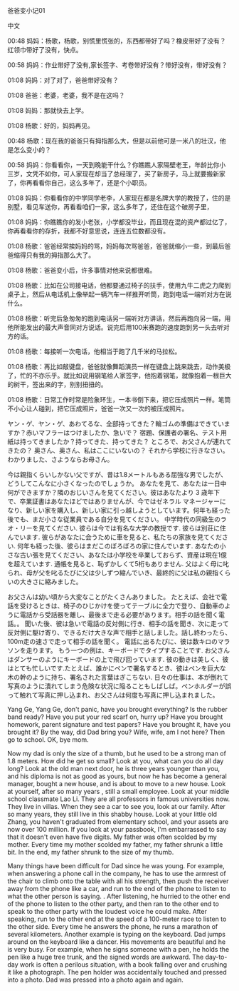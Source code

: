 爸爸变小记01

中文


00:48 妈妈：杨歌，杨歌，别慌里慌张的，东西都带好了吗？橡皮带好了没有？红领巾带好了没有，快点。

00:58 妈妈：作业带好了没有,家长签字、考卷带好没有？带好没有，带好没有？

01:08 妈妈：对了对了，爸爸带好没有？

01:08 爸爸：老婆，老婆，我不是在这吗？

01:08 妈妈：那就快去上学。

01:08 杨歌：好的，妈妈再见。


00:48 杨歌：现在我的爸爸只有拇指那么大，但是以前他可是一米八的壮汉，他是怎么变小的？

00:58 妈妈：你看看你，一天到晚能干什么？你瞧瞧人家隔壁老王，年龄比你小三岁，文凭不如你，可人家现在却当了总经理了，买了新房子，马上就要搬新家了，你再看看你自己，这么多年了，还是个小职员。

01:08 妈妈：你看看你的中学同学老李，人家现在都是名牌大学的教授了，住的是别墅，看见车送你，再看看咱们一家，这么多年了，还住在这个破房子里，

01:08 妈妈：你瞧瞧你的发小老张，小学都没毕业，而且现在混的资产都过亿了，你再看看你的存折，我都不好意思说，连连五位数都没有。

01:08 杨歌：爸爸经常挨妈妈的骂，妈妈每次骂爸爸，爸爸就缩小一些，到最后爸爸缩得只有我的拇指那么大了。


01:08 杨歌：爸爸变小后，许多事情对他来说都很难。

01:08 杨歌：比如在公司接电话，他都要通过椅子的扶手，使用九牛二虎之力爬到桌子上，然后从电话机上像举起一辆汽车一样推开听筒，跑到电话一端听对方在说什么。

01:08 杨歌：听完后急匆匆的跑到电话另一端听对方讲话，然后再跑向另一端，用他所能发出的最大声音同对方说话。说完后用100米赛跑的速度跑到另一头去听对方的话。

01:08 杨歌：每接听一次电话，他相当于跑了几千米的马拉松。

01:08 杨歌：再比如敲键盘，爸爸就像舞蹈演员一样在键盘上跳来跳去，动作美极了，忙的不亦乐乎。就比如说用钢笔给人家签字，他抱着钢笔，就像抱着一根巨大的树干，签出来的字，别别扭扭的。

01:08 杨歌：日常工作时常是险象环生，一本书倒下来，把它压成照片一样。笔筒不小心让人碰到，把它压成照片，爸爸一次又一次的被压成照片。



ヤン・ゲ、ヤン・ゲ、あわてるな、全部持ってきた？輪ゴムの準備はできていますか？赤いマフラーはつけましたか、急いで？
宿題、保護者の署名、テスト用紙は持ってきましたか？持ってきた、持ってきた？
ところで、お父さんが連れてきたの？
奥さん、奥さん、私はここにいないの？
それから学校に行きなさい。
わかりました、さようならお母さん。

今は親指くらいしかない父ですが、昔は1.8メートルもある屈強な男でしたが、どうしてこんなに小さくなったのでしょうか。
あなたを見て、あなたは一日中何ができますか？隣のおじいさんを見てください。彼はあなたより 3 歳年下で、卒業証書はあなたほどではありませんが、今ではゼネラル マネージャーになり、新しい家を購入し、新しい家に引っ越しようとしています。何年も経った後でも、まだ小さな従業員である自分を見てください。
中学時代の同級生のラオ・リーを見てください. 彼らは今では有名な大学の教授です. 彼らは別荘に住んでいます. 彼らがあなたに会うために車を見ると、私たちの家族を見てください. 何年も経った後、彼らはまだこのぼろぼろの家に住んでいます.
あなたの小さな古い張を見てください、あなたは小学校を卒業しておらず、資産は現在1億を超えています. 通帳を見ると、恥ずかしくて5桁もありません.
父はよく母に叱られ、母が父を叱るたびに父は少しずつ縮んでいき、最終的に父は私の親指くらいの大きさに縮みました。

お父さんは幼い頃から大変なことがたくさんありました。
たとえば、会社で電話を受けるときは、椅子のひじかけを使ってテーブルに全力で登り、自動車のように電話から受話器を離し、最後まで走る必要があります。相手の話を聞く電話。。
聞いた後、彼は急いで電話の反対側に行き、相手の話を聞き、次に走って反対側に駆け寄り、できるだけ大きな声で相手と話しました。話し終わったら、100m走の速さで走って相手の話を聞く。
電話に出るたびに、彼は数キロのマラソンを走ります。
もう一つの例は、キーボードでタイプすることです. お父さんはダンサーのようにキーボードの上で飛び回っています. 彼の動きは美しく、彼はとても忙しいです.たとえば、誰かにペンで署名するとき、彼はペンを巨大な木の幹のように持ち、署名された言葉はぎこちない.
日々の仕事は、本が倒れて写真のように潰れてしまう危険な状況に陥ることもしばしば。ペンホルダーが誤って触れて写真に押し込まれ、お父さんは何度も写真に押し込まれました。

Yang Ge, Yang Ge, don't panic, have you brought everything? Is the rubber band ready? Have you put your red scarf on, hurry up?
Have you brought homework, parent signature and test papers? Have you brought it, have you brought it?
By the way, did Dad bring you?
Wife, wife, am I not here?
Then go to school.
OK, bye mom.

Now my dad is only the size of a thumb, but he used to be a strong man of 1.8 meters. How did he get so small?
Look at you, what can you do all day long? Look at the old man next door, he is three years younger than you, and his diploma is not as good as yours, but now he has become a general manager, bought a new house, and is about to move to a new house. Look at yourself, after so many years , still a small employee.
Look at your middle school classmate Lao Li. They are all professors in famous universities now. They live in villas. When they see a car to see you, look at our family. After so many years, they still live in this shabby house.
Look at your little old Zhang, you haven't graduated from elementary school, and your assets are now over 100 million. If you look at your passbook, I'm embarrassed to say that it doesn't even have five digits.
My father was often scolded by my mother. Every time my mother scolded my father, my father shrunk a little bit. In the end, my father shrunk to the size of my thumb.

Many things have been difficult for Dad since he was young.
For example, when answering a phone call in the company, he has to use the armrest of the chair to climb onto the table with all his strength, then push the receiver away from the phone like a car, and run to the end of the phone to listen to what the other person is saying. .
After listening, he hurried to the other end of the phone to listen to the other party, and then ran to the other end to speak to the other party with the loudest voice he could make. After speaking, run to the other end at the speed of a 100-meter race to listen to the other side.
Every time he answers the phone, he runs a marathon of several kilometers.
Another example is typing on the keyboard. Dad jumps around on the keyboard like a dancer. His movements are beautiful and he is very busy. For example, when he signs someone with a pen, he holds the pen like a huge tree trunk, and the signed words are awkward.
The day-to-day work is often a perilous situation, with a book falling over and crushing it like a photograph. The pen holder was accidentally touched and pressed into a photo. Dad was pressed into a photo again and again.

